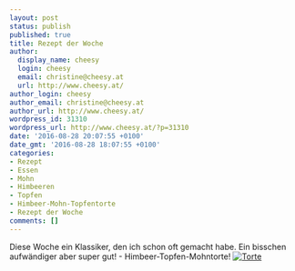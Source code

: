 ```yaml
---
layout: post
status: publish
published: true
title: Rezept der Woche
author:
  display_name: cheesy
  login: cheesy
  email: christine@cheesy.at
  url: http://www.cheesy.at/
author_login: cheesy
author_email: christine@cheesy.at
author_url: http://www.cheesy.at/
wordpress_id: 31310
wordpress_url: http://www.cheesy.at/?p=31310
date: '2016-08-28 20:07:55 +0100'
date_gmt: '2016-08-28 18:07:55 +0100'
categories:
- Rezept
- Essen
- Mohn
- Himbeeren
- Topfen
- Himbeer-Mohn-Topfentorte
- Rezept der Woche
comments: []
---
```

Diese Woche ein Klassiker, den ich schon oft gemacht habe. Ein bisschen aufwändiger aber super gut! - Himbeer-Topfen-Mohntorte!
[![Torte](http://www.cheesy.at/wp-content/uploads/Torte.jpg)](http://www.cheesy.at/rezepte/baeckereien/himbeer-mohn-topfentorte/)
